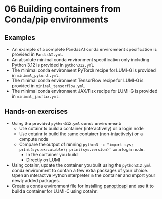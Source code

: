 # 06 Building containers from Conda/pip environments

## Examples

* An example of a complete PandasAI conda environment specification is provided in `PandasAI.yml`.
* An absolute minimal conda environment specification only including Python 3.12 is provided in `python312.yml`.
* The minimal conda environment PyTorch recipe for LUMI-G is provided in `minimal_pytorch.yml`.
* The minimal conda environment TensorFlow recipe for LUMI-G is provided in `minimal_tensorflow.yml`.
* The minimal conda environment JAX/Flax recipe for LUMI-G is provided in `minimal_jaxflax.yml`.

## Hands-on exercises

* Using the provided `python312.yml` conda environment:
  * Use cotainr to build a container (interactively) on a login node
  * Use cotainr to build the same container (non-intactively) on a compute node
  * Compare the output of running `python3 -c "import sys; print(sys.executable); print(sys.version)"` on a login node:
    * In the container you build
    * Directly on LUMI
* Using cotainr, update the container you built using the `python312.yml` conda environment to contain a few extra packages of your choice. Open an interactive Python interpreter in the container and import your newly added packages.
* Create a conda environment file for installing [panopticapi](https://github.com/cocodataset/panopticapi) and use it to build a container for LUMI-C using cotainr.
